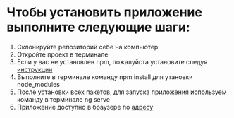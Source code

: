 # Чтобы установить приложение выполните следующие шаги:
1. Склонируйте репозиторий себе на компьютер
2. Откройте проект в терминале
3. Если у вас не установлен npm, пожалуйста установите следуя [инструкции](https://www.npmjs.com/get-npm)
4. Выполните в терминале команду npm install для утановки node_modules
5. После установки всех пакетов, для запуска приложения используем команду в терминале ng serve
6. Приложение доступно в  браузере по [адресу](http://localhost:4200/) 
